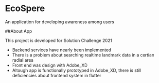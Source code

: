 # EcoSpere

An application for developing awareness among users 

##About App

This project is developed for Solution Challenge 2021


- Backend services have nearly been implemented
- There is a problem about searching realtime landmark data in a certian radial area
- Front end was design with Adobe_XD
- Altough app is functionally prototyped in Adobe_XD, there is still deficiencies about frontend system in flutter

